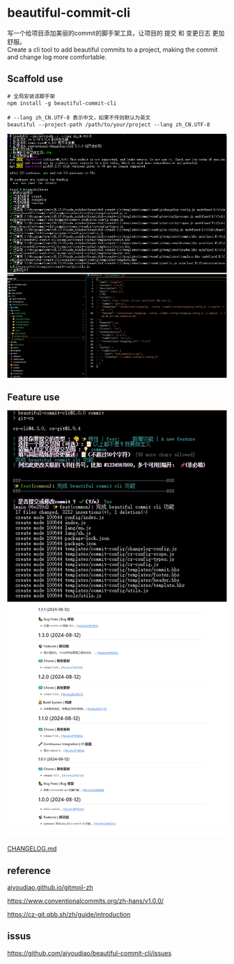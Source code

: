 # beautiful-commit-cli

写一个给项目添加美丽的commit的脚手架工具，让项目的 提交 和 变更日志 更加舒服。\
Create a cli tool to add beautiful commits to a project, making the commit and change log more comfortable.


## Scaffold use

```
# 全局安装该脚手架
npm install -g beautiful-commit-cli

# --lang zh_CN.UTF-8 表示中文，如果不传则默认为英文
beautiful --project-path /path/to/your/project --lang zh_CN.UTF-8
```

![output.png](./source/output.png)
![output2.png](./source/output2.png)

## Feature use

![output3.jpg](./source/output3.jpg)
![output4.png](./source/output4.png)

[CHANGELOG.md](./CHANGELOG.md)

## reference

[aiyoudiao.github.io/gitmoji-zh](https://aiyoudiao.github.io/gitmoji-zh/)

https://www.conventionalcommits.org/zh-hans/v1.0.0/

https://cz-git.qbb.sh/zh/guide/introduction


## issus

https://github.com/aiyoudiao/beautiful-commit-cli/issues
